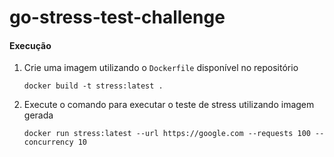 # go-stress-test-challenge

#### Execução

1. Crie uma imagem utilizando o `Dockerfile` disponível no repositório

   ```
   docker build -t stress:latest .
   ```

2. Execute o comando para executar o teste de stress utilizando imagem gerada
   ```
   docker run stress:latest --url https://google.com --requests 100 --concurrency 10
   ```
